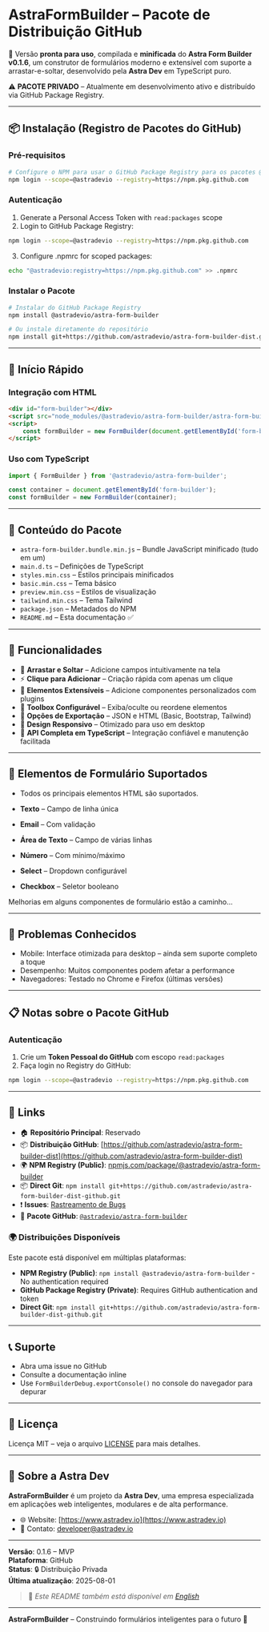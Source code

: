 # AstraFormBuilder – Pacote de Distribuição GitHub

🚀 Versão **pronta para uso**, compilada e **minificada** do **Astra Form Builder v0.1.6**, um construtor de formulários moderno e extensível com suporte a arrastar-e-soltar, desenvolvido pela **Astra Dev** em TypeScript puro.

⚠️ **PACOTE PRIVADO** – Atualmente em desenvolvimento ativo e distribuído via GitHub Package Registry.

---

## 📦 Instalação (Registro de Pacotes do GitHub)

### Pré-requisitos

```bash
# Configure o NPM para usar o GitHub Package Registry para os pacotes @astradevio
npm login --scope=@astradevio --registry=https://npm.pkg.github.com
```

### Autenticação

1. Generate a Personal Access Token with `read:packages` scope
2. Login to GitHub Package Registry:
```bash
npm login --scope=@astradevio --registry=https://npm.pkg.github.com
```

3. Configure .npmrc for scoped packages:
```bash
echo "@astradevio:registry=https://npm.pkg.github.com" >> .npmrc
```

### Instalar o Pacote

```bash
# Instalar do GitHub Package Registry
npm install @astradevio/astra-form-builder

# Ou instale diretamente do repositório
npm install git+https://github.com/astradevio/astra-form-builder-dist.git
```

---

## 🚀 Início Rápido

### Integração com HTML

```html
<div id="form-builder"></div>
<script src="node_modules/@astradevio/astra-form-builder/astra-form-builder.bundle.min.js"></script>
<script>
    const formBuilder = new FormBuilder(document.getElementById('form-builder'));
</script>
```

### Uso com TypeScript

```ts
import { FormBuilder } from '@astradevio/astra-form-builder';

const container = document.getElementById('form-builder');
const formBuilder = new FormBuilder(container);
```

---

## 📁 Conteúdo do Pacote

- `astra-form-builder.bundle.min.js` – Bundle JavaScript minificado (tudo em um)
- `main.d.ts` – Definições de TypeScript
- `styles.min.css` – Estilos principais minificados
- `basic.min.css` – Tema básico
- `preview.min.css` – Estilos de visualização
- `tailwind.min.css` – Tema Tailwind
- `package.json` – Metadados do NPM
- `README.md` – Esta documentação ✅

---

## 🌟 Funcionalidades

- 🧩 **Arrastar e Soltar** – Adicione campos intuitivamente na tela
- ⚡ **Clique para Adicionar** – Criação rápida com apenas um clique
- 🧠 **Elementos Extensíveis** – Adicione componentes personalizados com plugins
- 🧰 **Toolbox Configurável** – Exiba/oculte ou reordene elementos
- 💾 **Opções de Exportação** – JSON e HTML (Basic, Bootstrap, Tailwind)
- 📐 **Design Responsivo** – Otimizado para uso em desktop
- 🧪 **API Completa em TypeScript** – Integração confiável e manutenção facilitada

---

## 🧩 Elementos de Formulário Suportados

- Todos os principais elementos HTML são suportados.

- **Texto** – Campo de linha única
- **Email** – Com validação
- **Área de Texto** – Campo de várias linhas
- **Número** – Com mínimo/máximo
- **Select** – Dropdown configurável
- **Checkbox** – Seletor booleano

Melhorias em alguns componentes de formulário estão a caminho...

---

## 🐛 Problemas Conhecidos

- Mobile: Interface otimizada para desktop – ainda sem suporte completo a toque
- Desempenho: Muitos componentes podem afetar a performance
- Navegadores: Testado no Chrome e Firefox (últimas versões)

---

## 📋 Notas sobre o Pacote GitHub

### Autenticação

1. Crie um **Token Pessoal do GitHub** com escopo `read:packages`
2. Faça login no Registry do GitHub:

```bash
npm login --scope=@astradevio --registry=https://npm.pkg.github.com
```

---

## 🔗 Links

- 🏠 **Repositório Principal**: Reservado
- 📦 **Distribuição GitHub**: [https://github.com/astradevio/astra-form-builder-dist](https://github.com/astradevio/astra-form-builder-dist)
- 🌍 **NPM Registry (Public)**: [npmjs.com/package/@astradevio/astra-form-builder](https://www.npmjs.com/package/@astradevio/astra-form-builder)
- 📦 **Direct Git**: `npm install git+https://github.com/astradevio/astra-form-builder-dist-github.git`
- ❗ **Issues**: [Rastreamento de Bugs](https://github.com/astradevio/astra-form-builder-dist/issues)
- 🧪 **Pacote GitHub**: [`@astradevio/astra-form-builder`](https://github.com/astradevio/astra-form-builder/packages)

### 🌍 Distribuições Disponíveis

Este pacote está disponível em múltiplas plataformas:

- **NPM Registry (Public)**: `npm install @astradevio/astra-form-builder` - No authentication required
- **GitHub Package Registry (Private)**: Requires GitHub authentication and token
- **Direct Git**: `npm install git+https://github.com/astradevio/astra-form-builder-dist-github.git`

---

## 📞 Suporte

- Abra uma issue no GitHub
- Consulte a documentação inline
- Use `FormBuilderDebug.exportConsole()` no console do navegador para depurar

---

## 📄 Licença

Licença MIT – veja o arquivo [LICENSE](./LICENSE.md) para mais detalhes.

---

## 🏢 Sobre a Astra Dev

**AstraFormBuilder** é um projeto da **Astra Dev**, uma empresa especializada em aplicações web inteligentes, modulares e de alta performance.

- 🌐 Website: [https://www.astradev.io](https://www.astradev.io)
- 📧 Contato: developer@astradev.io

---

**Versão**: 0.1.6 – MVP  
**Plataforma**: GitHub  
**Status**: 🔒 Distribuição Privada  
**Última atualização**: 2025-08-01

> 📝 *Este README também está disponível em [English](README.md)*

---

**AstraFormBuilder** – Construindo formulários inteligentes para o futuro 🚀
